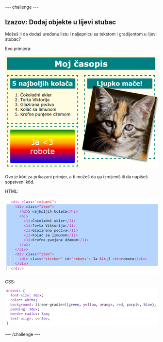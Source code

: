 \--- challenge \---

## Izazov: Dodaj objekte u lijevi stubac

Možeš li da dodaš uređenu listu i naljepnicu sa tekstom i gradijentom u lijevi stubac?

Evo primjera:

![screenshot](images/magazine-challenge1-example.png)

Ovo je kôd za prikazani primjer, a ti možeš da ga izmijeniš ili da napišeš sopstveni kôd.

HTML:

![screenshot](images/magazine-challenge1.png)

CSS:

![screenshot](images/magazine-challenge1-style.png)

\--- /challenge \---